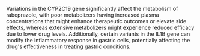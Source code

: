 Variations in the CYP2C19 gene significantly affect the metabolism of rabeprazole, with poor metabolizers having increased plasma concentrations that might enhance therapeutic outcomes or elevate side effects, whereas extensive metabolizers might experience reduced efficacy due to lower drug levels. Additionally, certain variants in the IL1B gene can modify the inflammatory response in gastric cells, potentially affecting the drug's effectiveness in treating gastric conditions.